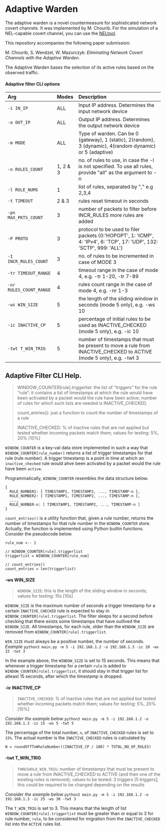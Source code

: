 # Adaptive Warden

The adaptive warden is a novel countermeasure for sophisticated network covert channels. It was implemented by M. Chourib. For the simulation of a NEL-capable covert channel, you can use the [NELtool](https://github.com/cdpxe/NELphase).

This repository accompanies the following paper submission:

M. Chourib, S. Wendzel, W. Mazurczyk: *Eliminating Network Covert Channels with the Adaptive Warden*.

The Adaptive Warden bases the selection of its active rules based on the observed traffic.

#### Adaptive filter CLI options

| Arg                     | Modes    | Description                                                                                       |
|:------------------------|:---------|:--------------------------------------------------------------------------------------------------|
| `-i IN_IP`              | ALL      | Input IP address. Determines the input network device                                             |
| `-o OUT_IP`             | ALL      | Output IP address. Determines the output network device                                           |
| `-m MODE`               | ALL      | Type of warden. Can be 0 (gateway), 1 (static), 2(random), 3 (dynamic), 4(random dynamic) or 5 (adaptive) |
| `-n RULES_COUNT`        | 1, 2 & 3 | no. of rules to use, in case the -l is not specified. To use all rules, provide "all" as the argument to -n |
| `-l RULE_NUMS`          | 1        | list of rules, separated by "," e.g 2,3,4 |
| `-t TIMEOUT`            | 2 & 3    | rules reset timeout in seconds |
| `-pn MAX_PKTS_COUNT`    | 3        | number of packets to filter before INCR_RULES more rules are added |
| `-P PROTO`              | 3        | protocol to be used to filer packets {0:'HOPOPT', 1: 'ICMP', 4: 'IPv4', 6: 'TCP', 17: 'UDP', 132: 'SCTP', 999: 'ALL'} |
| `-I INCR_RULES_COUNT`   | 3        | no. of rules to be incremented in case of MODE 3 |
| `-tr TIMEOUT_RANGE`     | 4        | timeout range in the case of mode 4, e.g. -tr 1-20, -tr 7-89 |
| `-nr RULES_COUNT_RANGE` | 4        | rules count range in the case of mode 4, e.g. -nr 1-3 |
| `-ws WIN_SIZE`          | 5        | the length of the sliding window in seconds (mode 5 only), e.g. -ws 10 |
| `-ic INACTIVE_CP`       | 5        | percentage of initial rules to be used as INACTIVE_CHECKED (mode 5 only), e.g. -ic 10 |
| `-twt T_WIN_TRIG`       | 5        | number of timestamps that must be present to move a rule from INACTIVE_CHECKED to ACTIVE (mode 5 only), e.g. -twt 3 |


## Adaptive Filter CLI Help.

> WINDOW_COUNTER[rule].triggerlist: the list of “triggers” for the rule “rule”: 
> it contains a list of timestamps at which the rule would have been activated 
> by a packet would the rule have been active; number of rules for which such lists are needed is INACTIVE_CHECKED.
>
> count_entries(): just a function to count the number of timestamps of a rule
>
> INACTIVE_CHECKED: % of inactive rules that are not applied but tested whether incoming packets match them; values for testing: 5%, 20% [10%]

`WINDOW_COUNTER` is a key-val data store implemented in such a way that `WINDOW_COUNTER[rule_number]` returns a list of trigger timestamps for that rule (rule number). A trigger timestamp is a point in time at which an `inactive_checked` rule would ahve been activated by a packet would the rule have been `active`.

Programmatically, `WINDOW_COUNTER` resembles the data structure below.
```
{
  RULE_NUMBER1: [ TIMESTAMP1, TIMESTAMP2, ..., TIMESTAMP-n ],
  RULE_NUMBER2: [ TIMESTAMP1, TIMESTAMP2, ..., TIMESTAMP-n ],
  ...,
  RULE_NUMBER-n: [ TIMESTAMP1, TIMESTAMP2, ..., TIMESTAMP-n ]
}
```

`count_entries()` is a utility function that, given a rule number, returns the number of timestamps for that rule number in the `WINDOW_COUNTER` store. Actually, the function is implemented using Python builtin functions. Consider the pseudocode below.
```
rule_num <-- 1

// WINDOW_COUNTER[rule].triggerlist
triggerlist = WINDOW_COUNTER[rule_num]

// count_entries()
count_entries = len(triggerlist)
```

#### -ws WIN_SIZE

> `WINDOW_SIZE`: this is the length of the sliding window in seconds; values for testing: 15s [10s]

`WINDOW_SIZE` is the maximum number of seconds a trigger timestamp for a certain `INACTIVE_CHECKED` rule is expected to stay in `WINDOW_COUNTER[rule].triggerlist`. The filter sleeps for a second before checking that there exists some timestamps that have outlived the `WINDOW_SIZE`. All timestamps, for each rule, older than the `WINDOW_SIZE` are removed from `WINDOW_COUNTER[rule].triggerlist`.

`WIN_SIZE` must always be a positive number, the number of seconds.
*Example*
`python3 main.py -m 5 -i 192.168.1.2 -o 192.168.1.3 -ic 20 -ws 15 -twt 3`

In the example above, the `WINDOW_SIZE` is set to 15 seconds. This means that whenever a trigger timestamp for a certain `rule` is added to `WINDOW_COUNTER[rule].triggerlist`, it should stay in that trigger list for atleast 15 seconds, after which the timestamp is dropped.

#### -ic INACTIVE_CP

> `INACTIVE_CHECKED`: % of inactive rules that are not applied but tested whether incoming packets match them;
> values for testing: 5%, 20% [10%]

*Consider the example below*
`python3 main.py -m 5 -i 192.168.1.2 -o 192.168.1.3 -ic 15 -ws 5 -twt 5`

The percentage of the total number, `n`, of `INACTIVE_CHECKED` rules is set to `15%`. The actual number is the `INACTIVE_CHECKED` rules is calculated by

```
N = roundOffToWholeNumber((INACTIVE_CP / 100) * TOTAL_NO_OF_RULES)
```

#### -twt T_WIN_TRIG

> `THRESHOLD_WIN_TRIG`: number of timestamps that must be present to move a rule from INACTIVE_CHECKED to ACTIVE (and then one of 
> the existing rules is removed); values to be tested: 3 triggers [5 triggers]; this could be required to be changed depending on 
> the results

*Consider the example below*
`python3 main.py -m 5 -i 192.168.1.2 -o 192.168.1.3 -ic 25 -ws 30 -twt 3`

The `T_WIN_TRIG` is set to 3. This means that the length of list `WINDOW_COUNTER[rule].triggerlist` must be greater than or equal to 3 for rule number, `rule`, to be considered for migration from the `INACTIVE_CHECKED` list into the `ACTIVE` rules list. 

